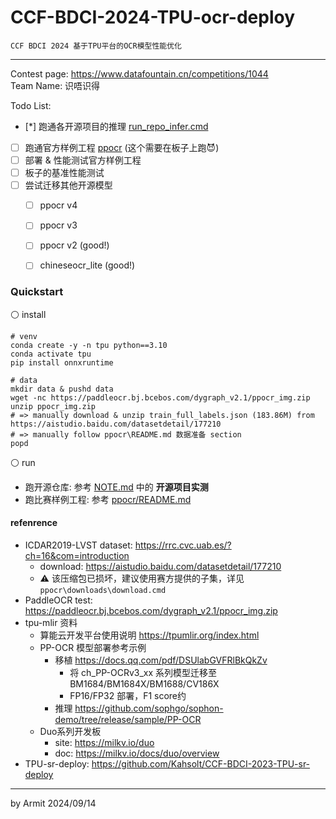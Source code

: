 # CCF-BDCI-2024-TPU-ocr-deploy

    CCF BDCI 2024 基于TPU平台的OCR模型性能优化

----

Contest page: https://www.datafountain.cn/competitions/1044  
Team Name: 识唔识得  

Todo List:

- [*] 跑通各开源项目的推理 [run_repo_infer.cmd](./run_repo_infer.cmd)
- [ ] 跑通官方样例工程 [ppocr](/ppocr) (这个需要在板子上跑😈)
- [ ] 部署 & 性能测试官方样例工程
- [ ] 板子的基准性能测试
- [ ] 尝试迁移其他开源模型
  - [ ] ppocr v4
  - [ ] ppocr v3
  - [ ] ppocr v2 (good!)
  - [ ] chineseocr_lite (good!)


### Quickstart

⚪ install

```shell
# venv
conda create -y -n tpu python==3.10
conda activate tpu
pip install onnxruntime

# data
mkdir data & pushd data
wget -nc https://paddleocr.bj.bcebos.com/dygraph_v2.1/ppocr_img.zip
unzip ppocr_img.zip
# => manually download & unzip train_full_labels.json (183.86M) from https://aistudio.baidu.com/datasetdetail/177210
# => manually follow ppocr\README.md 数据准备 section
popd
```

⚪ run

- 跑开源仓库: 参考 [NOTE.md](./NOTE.md) 中的 **开源项目实测**
- 跑比赛样例工程: 参考 [ppocr/README.md](./ppocr/README.md)


#### refenrence

- ICDAR2019-LVST dataset: https://rrc.cvc.uab.es/?ch=16&com=introduction
  - download: https://aistudio.baidu.com/datasetdetail/177210
  - ⚠ 该压缩包已损坏，建议使用赛方提供的子集，详见 `ppocr\downloads\download.cmd`
- PaddleOCR test: https://paddleocr.bj.bcebos.com/dygraph_v2.1/ppocr_img.zip
- tpu-mlir 资料
  - 算能云开发平台使用说明 https://tpumlir.org/index.html
  - PP-OCR 模型部署参考示例
    - 移植 https://docs.qq.com/pdf/DSUlabGVFRlBkQkZv
      - 将 ch_PP-OCRv3_xx 系列模型迁移至 BM1684/BM1684X/BM1688/CV186X
      - FP16/FP32 部署，F1 score约
    - 推理 https://github.com/sophgo/sophon-demo/tree/release/sample/PP-OCR
  - Duo系列开发板
    - site: https://milkv.io/duo
    - doc: https://milkv.io/docs/duo/overview
- TPU-sr-deploy: https://github.com/Kahsolt/CCF-BDCI-2023-TPU-sr-deploy

----
by Armit
2024/09/14 
